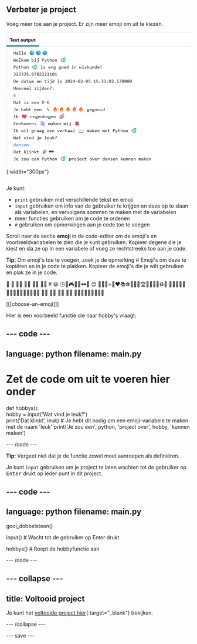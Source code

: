 ## Verbeter je project

<div style="display: flex; flex-wrap: wrap">
<div style="flex-basis: 200px; flex-grow: 1; margin-right: 15px;">
Voeg meer toe aan je project. Er zijn meer emoji om uit te kiezen.
  </div>
<div>

![Een langer project in het uitvoergebied met meer tekst, emoji en invoer.](images/upgrade_ideas.png){:width="300px"} 

</div>
</div>

Je kunt:
+ `print` gebruiken met verschillende tekst en emoji
+ `input` gebruiken om info van de gebruiker te krijgen en deze op te slaan als variabelen, en vervolgens sommen te maken met de variabelen
+ meer functies gebruiken om je code te ordenen
+ `#` gebruiken om opmerkingen aan je code toe te voegen

Scroll naar de sectie **emoji** in de code-editor om de emoji's en voorbeeldvariabelen te zien die je kunt gebruiken. Kopieer degene die je kiest en sla ze op in een variabele of voeg ze rechtstreeks toe aan je code.

**Tip:** Om emoji's toe te voegen, zoek je de opmerking # Emoji's om deze te kopiëren en in je code te plakken. Kopieer de emoji's die je wilt gebruiken en plak ze in je code.

🎊 🙌 🙌🏼 🙌🏽 🙌🏾 🙌🏿 # 😃 🕒🎨🎮🔬🎉🕶️🎲 😊 🦄🚀💯⭐💛❤️📚⚽🏏🏀🥋🏆✨🥺🌈🔥♻️🌳 👩‍🦽👩🏼‍🦽👩🏽‍🦽👩🏾‍🦽👩🏿‍🦽🧘 🧘🏼 🧘🏽 🧘🏾 🧘🏿 🙋🙋🏼🙋🏽🙋🏾🙋🏿

[[[choose-an-emoji]]]

Hier is een voorbeeld functie die naar hobby's vraagt:

--- code ---
---
language: python
filename: main.py
---

# Zet de code om uit te voeren hier onder
def hobbys():   
    hobby = input('Wat vind je leuk?')   
    print('Dat klinkt', leuk) # Je hebt dit nodig om een emoji-variabele te maken met de naam 'leuk'
    print('Je zou een', python, 'project over', hobby, 'kunnen maken')

--- /code ---

**Tip:** Vergeet niet dat je de functie zowel moet aanroepen als definiëren.

Je kunt `input` gebruiken om je project te laten wachten tot de gebruiker op <kbd>Enter</kbd> drukt op ieder punt in dit project.

--- code ---
---
language: python
filename: main.py
---

gooi_dobbelsteen()

input() # Wacht tot de gebruiker op Enter drukt

hobbys() # Roept de hobbyfunctie aan

--- /code ---

--- collapse ---
---
title: Voltooid project
---

Je kunt het [voltooide project hier](https://editor.raspberrypi.org/nl-NL/projects/hello-world-solution){:target="_blank"} bekijken.

--- /collapse ---

--- save ---
